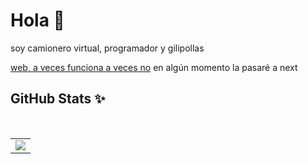 # Hola 👋
soy camionero virtual, programador y gilipollas

<a href="https://tux.software">web, a veces funciona a veces no</a> en algún momento la pasaré a next
   <br />



## GitHub Stats ✨


<table>
  <tr>
    <td align="center" style="padding=0;width=50%;">
      <center><img align="center" style="padding=0;" src="https://github-readme-stats.vercel.app/api?username=polo-1245-oficial&show_icons=true&theme=transparent&count_private=true" />
    </td></center>


<br />
